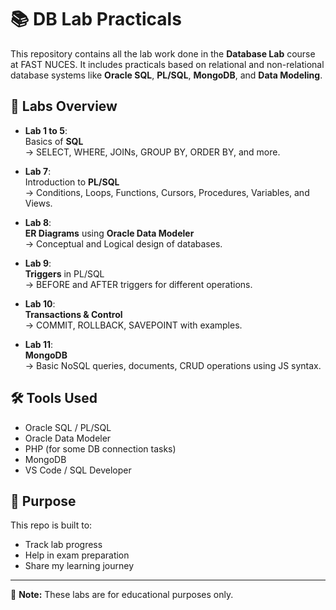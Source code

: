 # 📚 DB Lab Practicals

This repository contains all the lab work done in the **Database Lab** course at FAST NUCES. It includes practicals based on relational and non-relational database systems like **Oracle SQL**, **PL/SQL**, **MongoDB**, and **Data Modeling**.

## 📁 Labs Overview

- **Lab 1 to 5**:  
  Basics of **SQL**  
  → SELECT, WHERE, JOINs, GROUP BY, ORDER BY, and more.

- **Lab 7**:  
  Introduction to **PL/SQL**  
  → Conditions, Loops, Functions, Cursors, Procedures, Variables, and Views.

- **Lab 8**:  
  **ER Diagrams** using **Oracle Data Modeler**  
  → Conceptual and Logical design of databases.

- **Lab 9**:  
  **Triggers** in PL/SQL  
  → BEFORE and AFTER triggers for different operations.

- **Lab 10**:  
  **Transactions & Control**  
  → COMMIT, ROLLBACK, SAVEPOINT with examples.

- **Lab 11**:  
  **MongoDB**  
  → Basic NoSQL queries, documents, CRUD operations using JS syntax.

## 🛠️ Tools Used

- Oracle SQL / PL/SQL
- Oracle Data Modeler
- PHP (for some DB connection tasks)
- MongoDB
- VS Code / SQL Developer

## 🧠 Purpose

This repo is built to:

- Track lab progress
- Help in exam preparation
- Share my learning journey

---

📌 **Note:** These labs are for educational purposes only.


